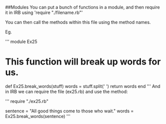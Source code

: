##Modules
You can put a bunch of functions in a module, and then require it
in IRB using 'require "./filename.rb"'

You can then call the methods within this file using the method names.

Eg.

'''
module Ex25

  # This function will break up words for us.
  def Ex25.break_words(stuff)
    words = stuff.split(' ')
    return words
  end
'''
And in IRB we can require the file (ex25.rb) and use the method:

'''
require "./ex25.rb"

sentence = "All good things come to those who wait."
words = Ex25.break_words(sentence)
'''
